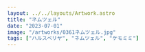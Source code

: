 ```yaml
---
layout: ../../layouts/Artwork.astro
title: "ネムツェル"
date: "2023-07-01"
image: "/artworks/0361ネムツェル.jpg"
tags: ["ハルスベリヤ", "ネムツェル", "ケモミミ"]
---
```


